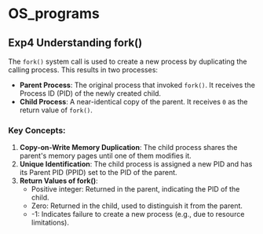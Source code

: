 # OS_programs


## Exp4 Understanding fork()

The `fork()` system call is used to create a new process by duplicating the calling process. This results in two processes:

- **Parent Process**: The original process that invoked `fork()`. It receives the Process ID (PID) of the newly created child.
- **Child Process**: A near-identical copy of the parent. It receives `0` as the return value of `fork()`.

### Key Concepts:

1. **Copy-on-Write Memory Duplication**: The child process shares the parent's memory pages until one of them modifies it.
2. **Unique Identification**: The child process is assigned a new PID and has its Parent PID (PPID) set to the PID of the parent.
3. **Return Values of fork()**:
   - Positive integer: Returned in the parent, indicating the PID of the child.
   - Zero: Returned in the child, used to distinguish it from the parent.
   - -1: Indicates failure to create a new process (e.g., due to resource limitations).

